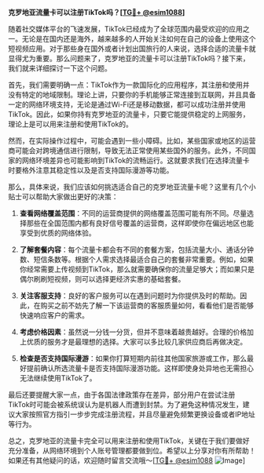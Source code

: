 **克罗地亚流量卡可以注册TikTok吗？[[TG💪+ @esim1088](https://t.me/s/esim1088)]**

随着社交媒体平台的飞速发展，TikTok已经成为了全球范围内最受欢迎的应用之一。无论是在国内还是海外，越来越多的人开始关注如何在自己的设备上使用这个短视频应用。对于那些身在国外或者计划出国旅行的人来说，选择合适的流量卡就显得尤为重要。那么问题来了，克罗地亚的流量卡可以注册TikTok吗？接下来，我们就来详细探讨一下这个问题。

首先，我们需要明确一点：TikTok作为一款国际化的应用程序，其注册和使用并没有特定的地域限制。理论上讲，只要你的手机能够正常连接到互联网，并且具备一定的网络环境支持，无论是通过Wi-Fi还是移动数据，都可以成功注册并使用TikTok。因此，如果你持有克罗地亚的流量卡，只要它能提供稳定的上网服务，理论上是可以用来注册和使用TikTok的。

然而，在实际操作过程中，可能会遇到一些小障碍。比如，某些国家或地区的运营商可能会对跨境通信进行限制，导致无法正常使用某些国外的服务。此外，不同国家的网络环境差异也可能影响到TikTok的流畅运行。这就要求我们在选择流量卡时要格外注意其稳定性以及是否支持国际漫游等功能。

那么，具体来说，我们应该如何挑选适合自己的克罗地亚流量卡呢？这里有几个小贴士可以帮助大家做出更好的决策：

1. **查看网络覆盖范围**：不同的运营商提供的网络覆盖范围可能有所不同。尽量选择那些在全国范围内都有良好信号覆盖的运营商，这样即使你在偏远地区也能享受到优质的网络体验。

2. **了解套餐内容**：每个流量卡都会有不同的套餐方案，包括流量大小、通话分钟数、短信条数等。根据个人需求选择最适合自己的套餐非常重要。例如，如果你经常需要上传视频到TikTok，那么就需要确保你的流量足够大；而如果只是偶尔刷刷短视频，则可以选择更经济实惠的基础套餐。

3. **关注客服支持**：良好的客户服务可以在遇到问题时为你提供及时的帮助。因此，在购买之前不妨先了解一下该运营商的客服质量如何，看看他们是否能够快速响应客户的需求。

4. **考虑价格因素**：虽然说一分钱一分货，但并不意味着越贵越好。合理的价格加上优质的服务才是最理想的选择。大家可以多比较几家供应商后再做决定。

5. **检查是否支持国际漫游**：如果你打算短期内前往其他国家旅游或工作，那么最好提前确认所选流量卡是否支持国际漫游功能。这样即使身处异地也无需担心无法继续使用TikTok了。

最后还要提醒大家一点，由于各国法律政策存在差异，部分用户在尝试注册TikTok时可能会被系统误认为是机器人而遭到封禁。为了避免这种情况发生，建议大家按照官方指引一步步完成注册流程，并且尽量避免频繁更换设备或者IP地址等行为。

总之，克罗地亚的流量卡完全可以用来注册和使用TikTok，关键在于我们要做好充分准备，从网络环境到个人账号管理都要做到位。希望以上分享对你有所帮助！如果还有其他疑问的话，欢迎随时留言交流哦～[[TG💪+ @esim1088](https://t.me/s/esim1088) ![Image](https://i.postimg.cc/4NQfJmqS/Snipaste-2025-05-13-00-14-12.png)]